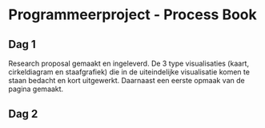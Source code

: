 # Programmeerproject - Process Book

## Dag 1
Research proposal gemaakt en ingeleverd. De 3 type visualisaties (kaart, cirkeldiagram en staafgrafiek) die in de uiteindelijke visualisatie komen te staan bedacht en kort uitgewerkt. Daarnaast een eerste opmaak van de pagina gemaakt.

## Dag 2
